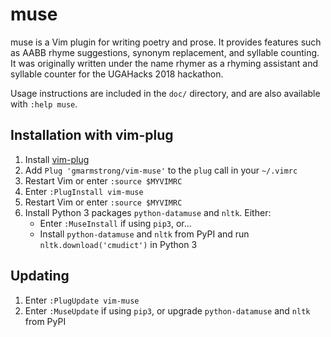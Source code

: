 # muse

muse is a Vim plugin for writing poetry and prose. It provides features such as
AABB rhyme suggestions, synonym replacement, and syllable counting. It was
originally written under the name rhymer as a rhyming assistant and syllable
counter for the UGAHacks 2018 hackathon.

Usage instructions are included in the `doc/` directory, and are also available
with `:help muse`.

## Installation with vim-plug

1. Install [vim-plug](https://github.com/junegunn/vim-plug)
2. Add `Plug 'gmarmstrong/vim-muse'` to the `plug` call in your `~/.vimrc`
3. Restart Vim or enter `:source $MYVIMRC`
4. Enter `:PlugInstall vim-muse`
5. Restart Vim or enter `:source $MYVIMRC`
6. Install Python 3 packages `python-datamuse` and `nltk`. Either:
    - Enter `:MuseInstall` if using `pip3`, or...
    - Install `python-datamuse` and `nltk` from PyPI and run
      `nltk.download('cmudict')` in Python 3

## Updating

1. Enter `:PlugUpdate vim-muse`
2. Enter `:MuseUpdate` if using `pip3`, or upgrade `python-datamuse` and `nltk`
   from PyPI
